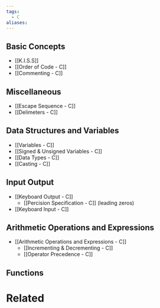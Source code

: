 ```yaml
---
tags:
  - C
aliases:
---
```


## Basic Concepts
- [[K.I.S.S]]
- [[Order of Code - C]]
- [[Commenting - C]]

## Miscellaneous
- [[Escape Sequence - C]]
- [[Delimeters - C]]

## Data Structures and Variables
- [[Variables - C]]
- [[Signed & Unsigned Variables - C]]
- [[Data Types - C]]
- [[Casting - C]]

## Input Output
- [[Keyboard Output - C]]
	- [[Percision Specification - C]] (leading zeros)
- [[Keyboard Input - C]]



## Arithmetic Operations and Expressions
- [[Arithmetic Operations and Expressions - C]]
	- [[Incrementing & Decrementing - C]]
	- [[Operator Precedence - C]]


## Functions


# Related

